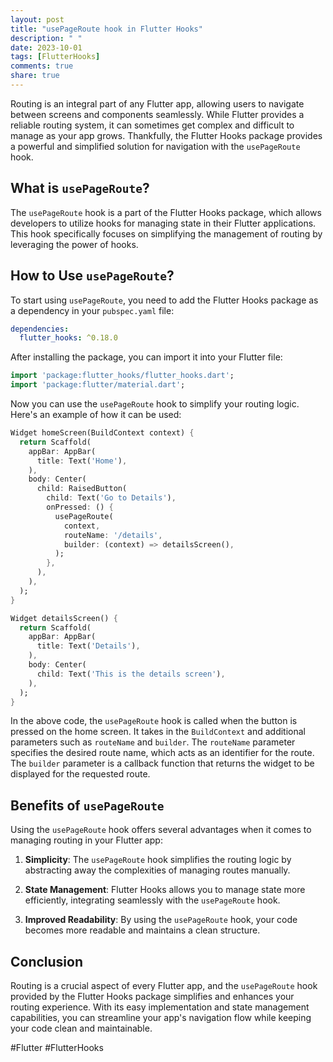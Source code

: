 ```yaml
---
layout: post
title: "usePageRoute hook in Flutter Hooks"
description: " "
date: 2023-10-01
tags: [FlutterHooks]
comments: true
share: true
---
```


Routing is an integral part of any Flutter app, allowing users to navigate between screens and components seamlessly. While Flutter provides a reliable routing system, it can sometimes get complex and difficult to manage as your app grows. Thankfully, the Flutter Hooks package provides a powerful and simplified solution for navigation with the `usePageRoute` hook.

## What is `usePageRoute`?

The `usePageRoute` hook is a part of the Flutter Hooks package, which allows developers to utilize hooks for managing state in their Flutter applications. This hook specifically focuses on simplifying the management of routing by leveraging the power of hooks.

## How to Use `usePageRoute`?

To start using `usePageRoute`, you need to add the Flutter Hooks package as a dependency in your `pubspec.yaml` file:

```yaml
dependencies:
  flutter_hooks: ^0.18.0
```

After installing the package, you can import it into your Flutter file:

```dart
import 'package:flutter_hooks/flutter_hooks.dart';
import 'package:flutter/material.dart';
```

Now you can use the `usePageRoute` hook to simplify your routing logic. Here's an example of how it can be used:

```dart
Widget homeScreen(BuildContext context) {
  return Scaffold(
    appBar: AppBar(
      title: Text('Home'),
    ),
    body: Center(
      child: RaisedButton(
        child: Text('Go to Details'),
        onPressed: () {
          usePageRoute(
            context,
            routeName: '/details',
            builder: (context) => detailsScreen(),
          );
        },
      ),
    ),
  );
}

Widget detailsScreen() {
  return Scaffold(
    appBar: AppBar(
      title: Text('Details'),
    ),
    body: Center(
      child: Text('This is the details screen'),
    ),
  );
}
```

In the above code, the `usePageRoute` hook is called when the button is pressed on the home screen. It takes in the `BuildContext` and additional parameters such as `routeName` and `builder`. The `routeName` parameter specifies the desired route name, which acts as an identifier for the route. The `builder` parameter is a callback function that returns the widget to be displayed for the requested route.

## Benefits of `usePageRoute`

Using the `usePageRoute` hook offers several advantages when it comes to managing routing in your Flutter app:

1. **Simplicity**: The `usePageRoute` hook simplifies the routing logic by abstracting away the complexities of managing routes manually.

2. **State Management**: Flutter Hooks allows you to manage state more efficiently, integrating seamlessly with the `usePageRoute` hook.

3. **Improved Readability**: By using the `usePageRoute` hook, your code becomes more readable and maintains a clean structure.

## Conclusion

Routing is a crucial aspect of every Flutter app, and the `usePageRoute` hook provided by the Flutter Hooks package simplifies and enhances your routing experience. With its easy implementation and state management capabilities, you can streamline your app's navigation flow while keeping your code clean and maintainable.

#Flutter #FlutterHooks